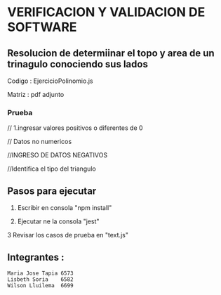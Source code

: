 # VERIFICACION Y VALIDACION DE SOFTWARE 
## Resolucion de determiinar el topo y area de un trinagulo conociendo sus lados 
Codigo : EjercicioPolinomio.js

Matriz : pdf adjunto 


### Prueba


// 1.ingresar valores positivos o diferentes de 0 


// Datos no numericos 


//INGRESO DE DATOS NEGATIVOS


//Identifica el tipo del triangulo 


## Pasos para ejecutar 

1. Escribir en consola "npm install" 

2. Ejecutar ne la consola  "jest" 

3 Revisar los casos de prueba en "text.js"


## Integrantes : 
    Maria Jose Tapia 6573
    Lisbeth Soria    6582
    Wilson Lluilema  6699
